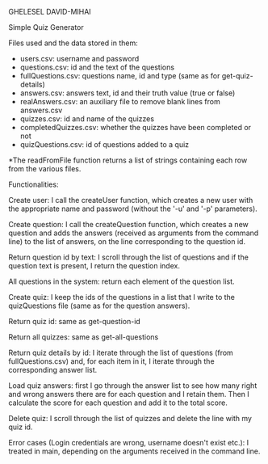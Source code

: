GHELESEL DAVID-MIHAI

Simple Quiz Generator

Files used and the data stored in them:

- users.csv: username and password
- questions.csv: id and the text of the questions
- fullQuestions.csv: questions name, id and type (same as for get-quiz-details)
- answers.csv: answers text, id and their truth value (true or false)
- realAnswers.csv: an auxiliary file to remove blank lines from answers.csv
- quizzes.csv: id and name of the quizzes
- completedQuizzes.csv: whether the quizzes have been completed or not
- quizQuestions.csv: id of questions added to a quiz

*The readFromFile function returns a list of strings containing each row from the various files.

Functionalities: 


Create user: I call the createUser function, which creates a new user with the appropriate name and password (without the '-u' and '-p' parameters).

Create question: I call the createQuestion function, which creates a new question and adds the answers (received as arguments from the command line) to the list of answers, on the line corresponding to the question id.

Return question id by text: I scroll through the list of questions and if the question text is present, I return the question index.

All questions in the system: return each element of the question list.

Create quiz: I keep the ids of the questions in a list that I write to the quizQuestions file (same as for the question answers).

Return quiz id: same as get-question-id

Return all quizzes: same as get-all-questions

Return quiz details by id: I iterate through the list of questions (from fullQuestions.csv) and, for each item in it, I iterate through the corresponding answer list.

Load quiz answers: first I go through the answer list to see how many right and wrong answers there are for each question and I retain them. Then I calculate the score for each question and add it to the total score.

Delete quiz: I scroll through the list of quizzes and delete the line with my quiz id.

Error cases (Login credentials are wrong, username doesn't exist etc.): I treated in main, depending on the arguments received in the command line.
